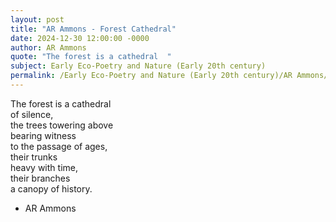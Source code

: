 ```yaml
---
layout: post
title: "AR Ammons - Forest Cathedral"
date: 2024-12-30 12:00:00 -0000
author: AR Ammons
quote: "The forest is a cathedral  "
subject: Early Eco-Poetry and Nature (Early 20th century)
permalink: /Early Eco-Poetry and Nature (Early 20th century)/AR Ammons/AR Ammons - Forest Cathedral
---
```


The forest is a cathedral  
   of silence,  
   the trees towering above  
   bearing witness  
   to the passage of ages,  
   their trunks  
   heavy with time,  
   their branches  
   a canopy of history.

- AR Ammons
